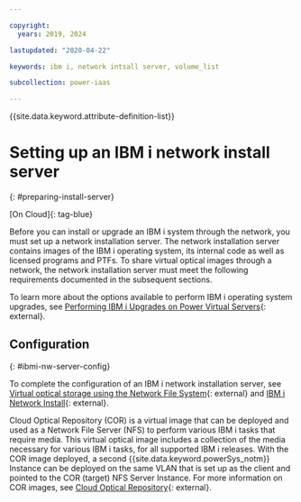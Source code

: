 ```yaml
---

copyright:
  years: 2019, 2024

lastupdated: "2020-04-22"

keywords: ibm i, network intsall server, volume_list

subcollection: power-iaas

---
```


{{site.data.keyword.attribute-definition-list}}

# Setting up an IBM i network install server
{: #preparing-install-server}

[On Cloud]{: tag-blue}

Before you can install or upgrade an IBM i system through the network, you must set up a network installation server. The network installation server contains images of the IBM i operating system, its internal code as well as licensed programs and PTFs. To share virtual optical images through a network, the network installation server must meet the following requirements documented in the subsequent sections.

To learn more about the options available to perform IBM i operating system upgrades, see [Performing IBM i Upgrades on Power Virtual Servers](https://www.ibm.com/support/pages/performing-ibm-i-upgrades-power-virtual-servers){: external}.

## Configuration
{: #ibmi-nw-server-config}

To complete the configuration of an IBM i network installation server, see [Virtual optical storage using the Network File System](https://www.ibm.com/docs/en/i/7.4?topic=storage-virtual-optical-using-network-file-system){: external} and [IBM i Network Install](http://www.redbooks.ibm.com/redpapers/pdfs/redp4937.pdf){: external}.

Cloud Optical Repository (COR) is a virtual image that can be deployed and used as a Network File Server (NFS) to perform various IBM i tasks that require media. This virtual optical image includes a collection of the media necessary for various IBM i tasks, for all supported IBM i releases. With the COR image deployed, a second {{site.data.keyword.powerSys_notm}} Instance can be deployed on the same VLAN that is set up as the client and pointed to the COR (target) NFS Server Instance. For more information on COR images, see [Cloud Optical Repository](https://cloud.ibm.com/media/docs/downloads/power-iaas/Cloud_Optical_Repository.pdf){: external}.
